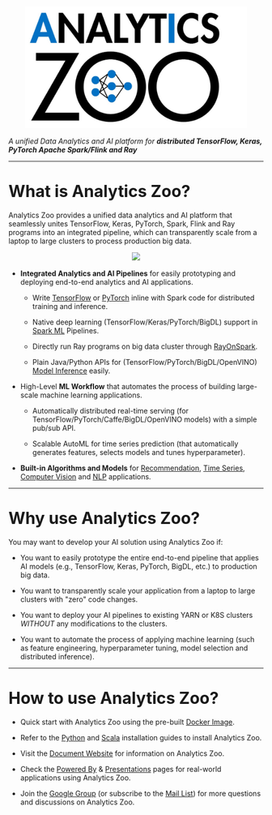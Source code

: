 <div align="center">
   <p align="center"> <img src="https://github.com/analytics-zoo/analytics-zoo.github.io/blob/master/img/logo.jpg" height=240px； weight=320px；"><br></p>
</div>
      
_A unified Data Analytics and AI platform for **distributed TensorFlow, Keras, PyTorch Apache Spark/Flink and Ray**_

---

# <font size="6"> What is Analytics Zoo? </font>

Analytics Zoo provides a unified data analytics and AI platform that seamlessly unites TensorFlow, Keras, PyTorch, Spark, Flink and Ray programs into an integrated pipeline, which can transparently scale from a laptop to large clusters to process production big data.

<div align="center">
   <p align="center"> <img src="https://github.com/Wesley-Du/Wesley-Du.github.io/tree/master/assets/blockdiagram.jpg" height=240px； weight=718px；"><br></p>
</div>


- **Integrated Analytics and AI Pipelines** for easily prototyping and deploying end-to-end analytics and AI applications. 

  - Write [TensorFlow](https://analytics-zoo.github.io/master/##distributed-tensorflow-and-keras-on-sparkbigdl) or [PyTorch](https://analytics-zoo.github.io/master/#ProgrammingGuide/pytorch/) inline with Spark code for distributed training and inference.

  - Native deep learning (TensorFlow/Keras/PyTorch/BigDL) support in [Spark ML](https://analytics-zoo.github.io/master/##nnframes) Pipelines.

  - Directly run Ray programs on big data cluster through [RayOnSpark](https://analytics-zoo.github.io/master/#ProgrammingGuide/rayonspark/). 

  - Plain Java/Python APIs for (TensorFlow/PyTorch/BigDL/OpenVINO) [Model Inference](https://analytics-zoo.github.io/master/##model-serving) easily. 

- High-Level **ML Workflow** that automates the process of building large-scale machine learning applications.

  - Automatically distributed real-time serving (for TensorFlow/PyTorch/Caffe/BigDL/OpenVINO models) with a simple pub/sub API. 

  - Scalable AutoML for time series prediction (that automatically generates features, selects models and tunes hyperparameter).

- **Built-in Algorithms and Models** for [Recommendation](https://analytics-zoo.github.io/master/#APIGuide/Models/recommendation/), [Time Series](https://analytics-zoo.github.io/master/#APIGuide/Models/anomaly-detection/), [Computer Vision](https://analytics-zoo.github.io/master/#APIGuide/Models/object-detection/) and [NLP](https://analytics-zoo.github.io/master/#APIGuide/Models/seq2seq/) applications.

---

# <font size="6">Why use Analytics Zoo? </font>

You may want to develop your AI solution using Analytics Zoo if:

- You want to easily prototype the entire end-to-end pipeline that applies AI models (e.g., TensorFlow, Keras, PyTorch, BigDL, etc.) to production big data.

- You want to transparently scale your application from a laptop to large clusters with "zero" code changes.

- You want to deploy your AI pipelines to existing YARN or K8S clusters *WITHOUT* any modifications to the clusters.

- You want to automate the process of applying machine learning (such as feature engineering, hyperparameter tuning, model selection and distributed inference). 


---

# <font size="6">How to use Analytics Zoo? </font>

- Quick start with Analytics Zoo using the pre-built [Docker Image](https://analytics-zoo.github.io/master/##docker-images-and-builders).

- Refer to the [Python](https://analytics-zoo.github.io/master/#PythonUserGuide/install/) and [Scala](https://analytics-zoo.github.io/master/#ScalaUserGuide/install/) installation guides to install Analytics Zoo.

- Visit the [Document Website](https://analytics-zoo.github.io/) for information on Analytics Zoo.

- Check the [Powered By](https://analytics-zoo.github.io/master/#powered-by/) & [Presentations](https://analytics-zoo.github.io/master/#presentations/) pages for real-world applications using Analytics Zoo.

- Join the [Google Group](https://groups.google.com/forum/#!forum/bigdl-user-group) (or subscribe to the [Mail List](mailto:bigdl-user-group+subscribe@googlegroups.com)) for more questions and discussions on Analytics Zoo.

